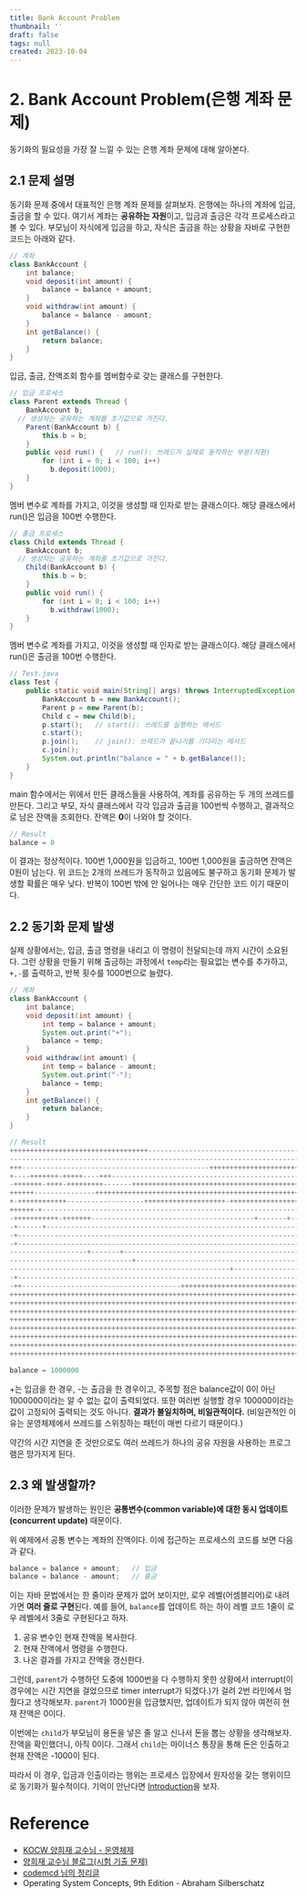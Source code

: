 ```yaml
---
title: Bank Account Problem
thumbnail: ''
draft: false
tags: null
created: 2023-10-04
---
```


# 2. Bank Account Problem(은행 계좌 문제)

동기화의 필요성을 가장 잘 느낄 수 있는 은행 계좌 문제에 대해 알아본다.

## 2.1 문제 설명

동기화 문제 중에서 대표적인 은행 계좌 문제를 살펴보자. 은행에는 하나의 계좌에 입금, 출금을 할 수 있다. 여기서 계좌는 **공유하는 자원**이고, 입금과 출금은 각각 프로세스라고 볼 수 있다. 부모님이 자식에게 입금을 하고, 자식은 출금을 하는 상황을 자바로 구현한 코드는 아래와 같다.

````java
// 계좌
class BankAccount {
	int balance;
	void deposit(int amount) {
		balance = balance + amount;
	}
	void withdraw(int amount) {
		balance = balance - amount;
	}
	int getBalance() {
		return balance;
	}
}
````

입금, 출금, 잔액조회 함수를 멤버함수로 갖는 클래스를 구현한다.

````java
// 입금 프로세스
class Parent extends Thread {
	BankAccount b;
  // 생성자는 공유하는 계좌를 초기값으로 가진다.
	Parent(BankAccount b) {
		this.b = b;
	}
	public void run() {   // run(): 쓰레드가 실제로 동작하는 부분(치환)
		for (int i = 0; i < 100; i++)
		  b.deposit(1000);
	}
}
````

멤버 변수로 계좌를 가지고, 이것을 생성할 때 인자로 받는 클래스이다. 해당 클래스에서 run()은 입금을 100번 수행한다.

````java
// 출금 프로세스
class Child extends Thread {
	BankAccount b;
  // 생성자는 공유하는 계좌를 초기값으로 가진다.
	Child(BankAccount b) {
		this.b = b;
	}
	public void run() {
		for (int i = 0; i < 100; i++)
		  b.withdraw(1000);
	}
}
````

멤버 변수로 계좌를 가지고, 이것을 생성할 때 인자로 받는 클래스이다. 해당 클래스에서 run()은 출금을 100번 수행한다.

````java
// Test.java
class Test {
	public static void main(String[] args) throws InterruptedException {
		BankAccount b = new BankAccount();
		Parent p = new Parent(b);
		Child c = new Child(b);
		p.start();   // start(): 쓰레드를 실행하는 메서드
		c.start();
		p.join();    // join(): 쓰레드가 끝나기를 기다리는 메서드
		c.join();
		System.out.println("balance = " + b.getBalance());
	}
}
````

main 함수에서는 위에서 만든 클래스들을 사용하여, 계좌를 공유하는 두 개의 쓰레드를 만든다. 그리고 부모, 자식 클래스에서 각각 입금과 출금을 100번씩 수행하고, 결과적으로 남은 잔액을 조회한다. 잔액은 **0**이 나와야 할 것이다.

````java
// Result
balance = 0
````

이 결과는 정상적이다. 100번 1,000원을 입금하고, 100번 1,000원을 출금하면 잔액은 0원이 남는다. 위 코드는 2개의 쓰레드가 동작하고 있음에도 불구하고 동기화 문제가 발생할 확률은 매우 낮다. 반복이 100번 밖에 안 일어나는 매우 간단한 코드 이기 때문이다.

## 2.2 동기화 문제 발생

실제 상황에서는, 입금, 출금 명령을 내리고 이 명령이 전달되는데 까지 시간이 소요된다. 그런 상황을 만들기 위해 출금하는 과정에서 `temp`라는 필요없는 변수를 추가하고, `+,-`를 출력하고, 반복 횟수를 1000번으로 늘렸다.

````java
// 계좌
class BankAccount {
	int balance;
	void deposit(int amount) {
		int temp = balance + amount;
		System.out.print("+");
		balance = temp;
	}
	void withdraw(int amount) {
		int temp = balance - amount;
		System.out.print("-");
		balance = temp;
	}
	int getBalance() {
		return balance;
	}
}
````

````java
// Result
++++++++++++++++++++++++++++++++++----------------------------------------------
--------------------------------------------------------------------------++++++
+++----------------------------------------------+++++++++++++++++++++++++++++++
+----+++++++-+++++----+++-------------------------------------------------------
-+++++++-++++-+++++++++-------++++++++++++++++++++++++++++++++++++++++++++++++++
++++++---------------+++++++++++++++++++++++++++++++++++++++++++++++++++++++++++
+-++++++++++++-------------------++++++++++++++++++++-++++++++++++++++++++++++++
++++++-+------------------------------------------------------------------------
-+++++++++++-+++++++----------------------------------------+-------+-----------
-+------+-----------------------------------------------------------------------
-+------------------------------------------------------------------------------
-+------------------------------------------------------------------------------
-------------------+-------+----------------------------------------------------
------------------------------+-------------------------------------------------
------------------------------------------------------+-------------------------
-+------------------------------------------------------------------------------
-++---------------------------------------++++++++++++++++++++++++++++++++++++++
++++++++++++++++++++++++++++++++++++++++++++++++++++++++++++++++++++++++++++++++
++++++++++++++++++++++++++++++++++++++++++++++++++++++++++++++++++++++++++++++++
++++++++++++++++++++++++++++++++++++++++++++++++++++++++++++++++++++++++++++++++
++++++++++++++++++++++++++++++++++++++++++++++++++++++++++++++++++++++++++++++++
++++++++++++++++++++++++++++++++++++++++++++++++++++++++++++++++++++++++++++++++
++++++++++++++++++++++++++++++++++++++++++++++++++++++++++++++++++++++++++++++++
++++++++++++++++++++++++++++++++++++++++++++++++++++++++++++++++++++++++++++++++
++++++++++++++++++++++++++++++++++++++++++++++++++++++++++++++++++++++++++++++++

balance = 1000000
````

+는 입금을 한 경우, -는 출금을 한 경우이고, 주목할 점은 balance값이 0이 아닌 1000000이라는 알 수 없는 값이 출력되었다. 또한 여러번 실행할 경우 100000이라는 값이 고정되어 출력되는 것도 아니다. **결과가 불일치하며, 비일관적이다.** (비일관적인 이유는 운영체제에서 쓰레드를 스위칭하는 패턴이 매번 다르기 때문이다.)

약간의 시간 지연을 준 것만으로도 여러 쓰레드가 하나의 공유 자원을 사용하는 프로그램은 망가지게 된다.

## 2.3 왜 발생할까?

이러한 문제가 발생하는 원인은 **공통변수(common variable)에 대한 동시 업데이트(concurrent update)** 때문이다.

위 예제에서 공통 변수는 계좌의 잔액이다. 이에 접근하는 프로세스의 코드를 보면 다음과 같다.

````java
balance = balance + amount;   // 입금
balance = balance - amount;   // 출금
````

이는 자바 문법에서는 한 줄이라 문제가 없어 보이지만, 로우 레벨(어셈블리어)로 내려가면 **여러 줄로 구현**된다. 예를 들어, `balance`를 업데이트 하는 하이 레벨 코드 1줄이 로우 레벨에서 3줄로 구현된다고 하자.

1. 공유 변수인 현재 잔액을 복사한다.
1. 현재 잔액에서 명령을 수행한다.
1. 나온 결과를 가지고 잔액을 갱신한다.

그런데, `parent`가 수행하던 도중에 1000번을 다 수행하지 못한 상황에서 interrupt(이 경우에는 시간 지연을 걸었으므로 timer interrupt가 되겠다.)가 걸려 2번 라인에서 멈췄다고 생각해보자. `parent`가 1000원을 입금했지만, 업데이트가 되지 않아 여전히 현재 잔액은 0이다.

이번에는 `child`가 부모님이 용돈을 넣은 줄 알고 신나서 돈을 뽑는 상황을 생각해보자. 잔액을 확인했더니, 아직 0이다. 그래서 `child`는 마이너스 통장을 통해 돈은 인출하고 현재 잔액은 -1000이 된다.

따라서 이 경우, 입금과 인출이라는 행위는 프로세스 입장에서 원자성을 갖는 행위이므로 동기화가 필수적이다. 기억이 안난다면 [Introduction](Knowledges/Development/Computer%20Structure/Introduction.md)을 보자.

# Reference

* [KOCW 양희재 교수님 - 운영체제](http://www.kocw.net/home/search/kemView.do?kemId=978503)
* [양희재 교수님 블로그(시험 기출 문제)](https://m.blog.naver.com/PostList.nhn?blogId=hjyang0&categoryNo=13)
* [codemcd 님의 정리글](https://velog.io/@codemcd/)
* Operating System Concepts, 9th Edition - Abraham Silberschatz
